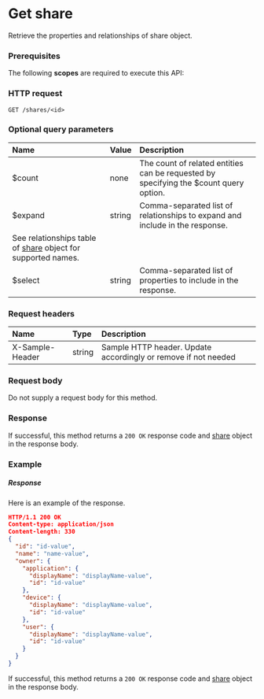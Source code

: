 # Get share

Retrieve the properties and relationships of share object.
### Prerequisites
The following **scopes** are required to execute this API: 
### HTTP request
<!-- { "blockType": "ignored" } -->
```http
GET /shares/<id>
```
### Optional query parameters
|Name|Value|Description|
|:---------------|:--------|:-------|
|$count|none|The count of related entities can be requested by specifying the $count query option.|
|$expand|string|Comma-separated list of relationships to expand and include in the response. 
See relationships table of [share](../resources/share.md) object for supported names. |
|$select|string|Comma-separated list of properties to include in the response.|

### Request headers
| Name       | Type | Description|
|:-----------|:------|:----------|
| X-Sample-Header  | string  | Sample HTTP header. Update accordingly or remove if not needed|

### Request body
Do not supply a request body for this method.
### Response
If successful, this method returns a `200 OK` response code and [share](../resources/share.md) object in the response body.
### Example
##### Response
Here is an example of the response.
<!-- {
  "blockType": "response",
  "truncated": false,
  "@odata.type": "share"
} -->
```json
HTTP/1.1 200 OK
Content-type: application/json
Content-length: 330
{
  "id": "id-value",
  "name": "name-value",
  "owner": {
    "application": {
      "displayName": "displayName-value",
      "id": "id-value"
    },
    "device": {
      "displayName": "displayName-value",
      "id": "id-value"
    },
    "user": {
      "displayName": "displayName-value",
      "id": "id-value"
    }
  }
}
```
If successful, this method returns a `200 OK` response code and [share](../resources/share.md) object in the response body.

<!-- uuid: 5edf9959-d3cb-4157-88cc-d9e7d120aa84
2015-10-16 22:29:35 UTC -->
<!-- {
  "type": "#page.annotation",
  "description": "Get share",
  "keywords": "",
  "section": "documentation",
  "tocPath": ""
}-->